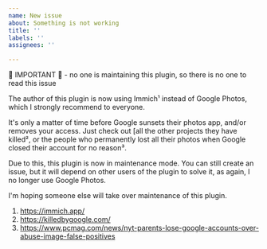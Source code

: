 ```yaml
---
name: New issue
about: Something is not working
title: ''
labels: ''
assignees: ''

---
```


📢 IMPORTANT 📢  - no one is maintaining this plugin, so there is no one to read this issue

The author of this plugin is now using Immich¹ instead of Google Photos, which I strongly recommend to everyone. 

It's only a matter of time before Google sunsets their photos app, and/or removes your access. Just check out [all the other projects they have killed², or the people who permanently lost all their photos when Google closed their account for no reason³.

Due to this, this plugin is now in maintenance mode. You can still create an issue, but it will depend on other users of the plugin to solve it, as again, I no longer use Google Photos.

I'm hoping someone else will take over maintenance of this plugin.

1. https://immich.app/
2. https://killedbygoogle.com/
3. https://www.pcmag.com/news/nyt-parents-lose-google-accounts-over-abuse-image-false-positives

